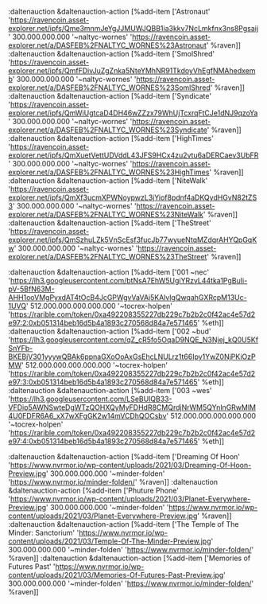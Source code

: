 :daltenauction &daltenauction-action [%add-item ['Astronaut' 'https://ravencoin.asset-explorer.net/ipfs/Qme3mnmJeYgJJMUWJQBB1ia3kkv7NcLmkfnx3ns8Pgsaij' 300.000.000.000 '~naltyc-wornes' 'https://ravencoin.asset-explorer.net/a/DASFEB%2FNALTYC_WORNES%23Astronaut' %raven]]
:daltenauction &daltenauction-action [%add-item ['SmolShred' 'https://ravencoin.asset-explorer.net/ipfs/QmfFDivJuZgZnka5NteYMhNR91TkdoyVhEgfNMAhedxemb' 300.000.000.000 '~naltyc-wornes' 'https://ravencoin.asset-explorer.net/a/DASFEB%2FNALTYC_WORNES%23SomlShred' %raven]]
:daltenauction &daltenauction-action [%add-item ['Syndicate' 'https://ravencoin.asset-explorer.net/ipfs/QmWiUgtcaD4DH46wZZzx79WhUjTcxrqFtCJe1dNJ9qzoYa' 300.000.000.000 '~naltyc-wornes' 'https://ravencoin.asset-explorer.net/a/DASFEB%2FNALTYC_WORNES%23Syndicate' %raven]]
:daltenauction &daltenauction-action [%add-item ['HighTimes' 'https://ravencoin.asset-explorer.net/ipfs/QmXuetVettUDVddL43JFS9HCx4zu2vtu6aDERCaev3UbFR' 300.000.000.000 '~naltyc-wornes' 'https://ravencoin.asset-explorer.net/a/DASFEB%2FNALTYC_WORNES%23HighTimes' %raven]]
:daltenauction &daltenauction-action [%add-item ['NiteWalk' 'https://ravencoin.asset-explorer.net/ipfs/QmXf3ucmXPWNoypwzL3jYiof8pdnf4aDKQydHGvN82tZS3' 300.000.000.000 '~naltyc-wornes' 'https://ravencoin.asset-explorer.net/a/DASFEB%2FNALTYC_WORNES%23NiteWalk' %raven]]
:daltenauction &daltenauction-action [%add-item ['TheStreet' 'https://ravencoin.asset-explorer.net/ipfs/QmSzhuLZk5VnScEsf3fucJb77wyueNtqMZdqrAHYQpGqKw' 300.000.000.000 '~naltyc-wornes' 'https://ravencoin.asset-explorer.net/a/DASFEB%2FNALTYC_WORNES%23TheStreet' %raven]]

:daltenauction &daltenauction-action [%add-item ['001 ~nec' 'https://lh3.googleusercontent.com/btNsA7EhW5UgiYRzvL44tka1PgBuIi-pV-5BfN63M-AHH1ooVMgPyxdAT4tOcB4JcGPWgvVaVAj5KAlvlgQwqahGXRcpM13Uc-1UVQ' 512.000.000.000.000.000 '~tocrex-holpen' 'https://rarible.com/token/0xa492208355227db229c7b2b2c0f42ac4e57d2e97:2:0xb051314beb16d5b4a1893c270568d84a7e571465' %eth]]
:daltenauction &daltenauction-action [%add-item ['002 ~bud' 'https://lh3.googleusercontent.com/qZ_cR5fo5OqaD9NQE_N3Njej_kQ0U5KfSnYFb-BKEBjV301yyywQBAk6ppnaGXoOoAxGsEhcLNULrz1t66Ipy1YwZ0NjPKiOzPMW' 512.000.000.000.000.000 '~tocrex-holpen' 'https://rarible.com/token/0xa492208355227db229c7b2b2c0f42ac4e57d2e97:3:0xb051314beb16d5b4a1893c270568d84a7e571465' %eth]]
:daltenauction &daltenauction-action [%add-item ['003 ~wes' 'https://lh3.googleusercontent.com/LSeBUlQB33-VFDip5AWNSwteDgWTzQOHXQyMyFDHdR8CMQrdjNrWM5QYnlnGRwMlM4U0FDFR6A6_xX7wXFgGK2w14mVCDhQOCsbv' 512.000.000.000.000.000 '~tocrex-holpen' 'https://rarible.com/token/0xa492208355227db229c7b2b2c0f42ac4e57d2e97:4:0xb051314beb16d5b4a1893c270568d84a7e571465' %eth]]

:daltenauction &daltenauction-action [%add-item ['Dreaming Of Hoon' 'https://www.nvrmor.io/wp-content/uploads/2021/03/Dreaming-Of-Hoon-Preview.jpg' 300.000.000.000 '~minder-folden' 'https://www.nvrmor.io/minder-folden/' %raven]]
:daltenauction &daltenauction-action [%add-item ['Phuture Phone' 'https://www.nvrmor.io/wp-content/uploads/2021/03/Planet-Everywhere-Preview.jpg' 300.000.000.000 '~minder-folden' 'https://www.nvrmor.io/wp-content/uploads/2021/03/Planet-Everywhere-Preview.jpg' %raven]]
:daltenauction &daltenauction-action [%add-item ['The Temple of The Minder: Sanctorium' 'https://www.nvrmor.io/wp-content/uploads/2021/03/Temple-Of-The-Minder-Preview.jpg' 300.000.000.000 '~minder-folden' 'https://www.nvrmor.io/minder-folden/' %raven]]
:daltenauction &daltenauction-action [%add-item ['Memories of Futures Past' 'https://www.nvrmor.io/wp-content/uploads/2021/03/Memories-Of-Futures-Past-Preview.jpg' 300.000.000.000 '~minder-folden' 'https://www.nvrmor.io/minder-folden/' %raven]]
